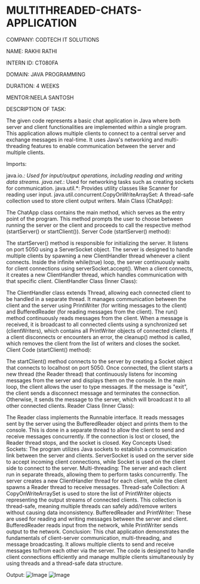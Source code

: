 # MULTITHREADED-CHATS-APPLICATION

COMPANY: CODTECH IT SOLUTIONS

NAME: RAKHI RATHI

INTERN ID: CT080FA

DOMAIN: JAVA PROGRAMMING

DURATION: 4 WEEKS

MENTOR:NEELA SANTOSH

DESCRIPTION OF TASK:

The given code represents a basic chat application in Java where both server and client functionalities are implemented within a single program. This application allows multiple clients to connect to a central server and exchange messages in real-time. It uses Java's networking and multi-threading features to enable communication between the server and multiple clients.

Imports:

java.io.*: Used for input/output operations, including reading and writing data streams.
java.net.*: Used for networking tasks such as creating sockets for communication.
java.util.*: Provides utility classes like Scanner for reading user input.
java.util.concurrent.CopyOnWriteArraySet: A thread-safe collection used to store client output writers.
Main Class (ChatApp):

The ChatApp class contains the main method, which serves as the entry point of the program. This method prompts the user to choose between running the server or the client and proceeds to call the respective method (startServer() or startClient()).
Server Code (startServer() method):

The startServer() method is responsible for initializing the server. It listens on port 5050 using a ServerSocket object. The server is designed to handle multiple clients by spawning a new ClientHandler thread whenever a client connects.
Inside the infinite while(true) loop, the server continuously waits for client connections using serverSocket.accept(). When a client connects, it creates a new ClientHandler thread, which handles communication with that specific client.
ClientHandler Class (Inner Class):

The ClientHandler class extends Thread, allowing each connected client to be handled in a separate thread. It manages communication between the client and the server using PrintWriter (for writing messages to the client) and BufferedReader (for reading messages from the client).
The run() method continuously reads messages from the client. When a message is received, it is broadcast to all connected clients using a synchronized set (clientWriters), which contains all PrintWriter objects of connected clients.
If a client disconnects or encounters an error, the cleanup() method is called, which removes the client from the list of writers and closes the socket.
Client Code (startClient() method):

The startClient() method connects to the server by creating a Socket object that connects to localhost on port 5050.
Once connected, the client starts a new thread (the Reader thread) that continuously listens for incoming messages from the server and displays them on the console.
In the main loop, the client allows the user to type messages. If the message is "exit", the client sends a disconnect message and terminates the connection. Otherwise, it sends the message to the server, which will broadcast it to all other connected clients.
Reader Class (Inner Class):

The Reader class implements the Runnable interface. It reads messages sent by the server using the BufferedReader object and prints them to the console. This is done in a separate thread to allow the client to send and receive messages concurrently.
If the connection is lost or closed, the Reader thread stops, and the socket is closed.
Key Concepts Used:
Sockets: The program utilizes Java sockets to establish a communication link between the server and clients. ServerSocket is used on the server side to accept incoming client connections, while Socket is used on the client side to connect to the server.
Multi-threading: The server and each client run in separate threads, allowing them to perform tasks concurrently. The server creates a new ClientHandler thread for each client, while the client spawns a Reader thread to receive messages.
Thread-safe Collection: A CopyOnWriteArraySet is used to store the list of PrintWriter objects representing the output streams of connected clients. This collection is thread-safe, meaning multiple threads can safely add/remove writers without causing data inconsistency.
BufferedReader and PrintWriter: These are used for reading and writing messages between the server and client. BufferedReader reads input from the network, while PrintWriter sends output to the network.
Conclusion:
This chat application demonstrates the fundamentals of client-server communication, multi-threading, and message broadcasting. It allows multiple clients to send and receive messages to/from each other via the server. The code is designed to handle client connections efficiently and manage multiple clients simultaneously by using threads and a thread-safe data structure.

Output:
![Image](https://github.com/user-attachments/assets/bac61d56-b1b4-44af-826d-42a9a8e3dbab)
![Image](https://github.com/user-attachments/assets/12d2cfb1-8df4-4448-b26e-c48ceecd3ea3)
